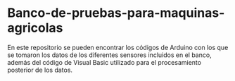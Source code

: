 # Banco-de-pruebas-para-maquinas-agricolas
En este repositorio se pueden encontrar los códigos de Arduino con los que se tomaron los datos de los diferentes sensores incluidos en el banco, además del código de Visual Basic utilizado para el procesamiento posterior de los datos.
